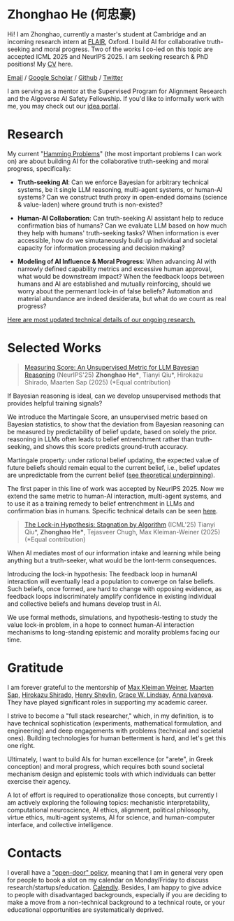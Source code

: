 
<div class="center-header">

# Zhonghao He (何忠豪)

</div>

Hi! I am Zhonghao, currently a master's student at Cambridge and an incoming research intern at [FLAIR](https://foersterlab.com/), Oxford. I build AI for collaborative truth-seeking and moral progress. Two of the works I co-led on this topic are accepted ICML 2025 and NeurIPS 2025. I am seeking research & PhD positions! My [CV](Zhonghao_CV_2025.pdf) here.

[Email](mailto:hezhonghao2030@gmail.com) / [Google Scholar](https://scholar.google.com/citations?user=PuUcZTYAAAAJ&hl=en&oi=ao) / [Github](https://github.com/hezhonghao) / [Twitter](https://x.com/zhonghaohe)

I am serving as a mentor at the Supervised Program for Alignment Research and the Algoverse AI Safety Fellowship. If you'd like to informally work with me, you may check out our [idea portal](https://docs.google.com/document/d/17HGZ8M8QY5Lvna3Cxp83U6uXNMbnWRJWA1t3dE6yoco/edit?tab=t.0).

# **Research**

My current "[Hamming Problems](https://www.cs.virginia.edu/~robins/YouAndYourResearch.html)" (the most important problems I can work on) are about building AI for the collaborative truth-seeking and moral progress, specifically:

- **Truth-seeking AI**: Can we enforce Bayesian for arbitrary technical systems, be it single LLM reasoning, multi-agent systems, or human-AI systems? Can we construct truth proxy in open-ended domains (science & value-laden) where ground truth is non-existed? 

- **Human-AI Collaboration**: Can truth-seeking AI assistant help to reduce confirmation bias of humans? Can we evaluate LLM based on how much they help with humans' truth-seeking tasks? When information is ever accessible, how do we simutaneously build up individual and societal capacity for information processing and decision making?

- **Modeling of AI Influence & Moral Progress**: When advancing AI with narrowly defined capability metrics and excessive human approval, what would be downstream impact? When the feedback loops between humans and AI are established and mutually reinforcing, should we worry about the permenant lock-in of false beliefs? Automation and material abundance are indeed desiderata, but what do we count as real progress?

[Here are most updated technical details of our ongoing research.](https://tinyurl.com/prevailai)


# **Selected Works**

> [Measuring Score: An Unsupervised Metric for LLM Bayesian Reasoning](https://tinyurl.com/martingalescore) (NeurIPS'25)
> **Zhonghao He\***, Tianyi Qiu\*, Hirokazu Shirado, Maarten Sap (2025)
> (*Equal contribution)

If Bayesian reasoning is ideal, can we develop unsupervised methods that provides helpful training signals?

We introduce the Martingale Score, an unsupervised metric based on Bayesian statistics, to show that the deviation from Bayesian reasoning can be measured by predictability of belief update, based on solely the prior. reasoning in LLMs often leads to belief entrenchment rather than truth-seeking, and shows this score predicts ground-truth accuracy. 

Martingale property: under rational belief updating, the expected value of future beliefs should remain equal to the current belief, i.e., belief updates are unpredictable from the current belief ([see theoretical underpinning](https://arxiv.org/abs/2109.07007)).

The first paper in this line of work was accepted by NeurIPS 2025. Now we extend the same metric to human-AI interaction, multi-agent systems, and to use it as a training remedy to belief entrenchment in LLMs and confirmation bias in humans. Specific technical details can be seen [here](https://docs.google.com/document/d/1rHhOVqLlEMwZYJ7p520P9Qctjj52LlU0y6tza32xENo/edit?tab=t.5f1zeybxos72#heading=h.ph9x87vdlmn3).

>[The Lock-in Hypothesis: Stagnation by Algorithm](https://thelockinhypothesis.com) (ICML'25)
>Tianyi Qiu\*, **Zhonghao He\***, Tejasveer Chugh, Max Kleiman-Weiner (2025)
>(*Equal contribution)

When AI mediates most of our information intake and learning while being anything but a truth-seeker, what would be the lont-term consequences. 

Introducing the lock-in hypothesis: The feedback loop in humanAI interaction will eventually lead a population to converge on false beliefs. Such beliefs, once formed, are hard to change with opposing evidence, as feedback loops indiscriminately amplify confidence in existing individual and collective beliefs and humans develop trust in AI.

We use formal methods, simulations, and hypothesis-testing to study the value lock-in problem, in a hope to connect human-AI interaction mechanisms to long-standing epistemic and morality problems facing our time.

# **Gratitude**

I am forever grateful to the mentorship of [Max Kleiman Weiner](https://faculty.washington.edu/maxkw/), [Maarten Sap](https://maartensap.com/), [Hirokazu Shirado](https://www.shirado.net/), [Henry Shevlin](https://henryshevlin.com/), [Grace W. Lindsay](https://gracewlindsay.com/), [Anna Ivanova](https://anna-ivanova.net/). They have played significant roles in supporting my academic career.

I strive to become a "full stack researcher," which, in my definition, is to have technical sophistication (experiments, mathematical formulation, and engineering) and deep engagements with problems (technical and societal ones). Building technologies for human betterment is hard, and let's get this one right.

Ultimately, I want to build AIs for human excellence (or "arete", in Greek conception) and moral progress, which requires both sound societal mechanism design and epistemic tools with which individuals can better exercise their agency.

A lot of effort is required to operationalize those concepts, but currently I am actively exploring the following topics: mechanistic interpretability, computational neuroscience, AI ethics, alignment, political philosophy, virtue ethics, multi-agent systems, AI for science, and human-computer interface, and collective intelligence.

# **Contacts**

I overall have a ["open-door" policy](https://www.cs.virginia.edu/~robins/YouAndYourResearch.html#:~:text=Another%20trait%2C%20it,they%20miss%20fame.), meaning that I am in general very open for people to book a slot on my calendar on Monday/Friday to discuss research/startups/education. [Calendly](https://calendly.com/hezhonghao). Besides, I am happy to give advice to people with disadvantaged backgrounds, especially if you are deciding to make a move from a non-technical background to a technical route, or your educational opportunities are systematically deprived. 
